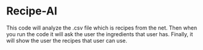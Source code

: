 # Recipe-AI
This code will analyze the .csv file which is recipes from the net. Then when you run the code it will ask the user the ingredients that user has. Finally, it will show the user the recipes that user can use.
